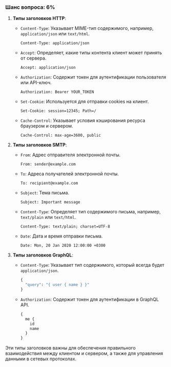 ### Шанс вопроса: 6%

1. **Типы заголовков HTTP**:
   - `Content-Type`: Указывает MIME-тип содержимого, например, `application/json` или `text/html`.
     ```http
     Content-Type: application/json
     ```
   - `Accept`: Определяет, какие типы контента клиент может принять от сервера.
     ```http
     Accept: application/json
     ```
   - `Authorization`: Содержит токен для аутентификации пользователя или API-ключ.
     ```http
     Authorization: Bearer YOUR_TOKEN
     ```
   - `Set-Cookie`: Используется для отправки cookies на клиент.
     ```http
     Set-Cookie: session=12345; Path=/
     ```
   - `Cache-Control`: Указывает условия кэширования ресурса браузером и сервером.
     ```http
     Cache-Control: max-age=3600, public
     ```

2. **Типы заголовков SMTP**:
   - `From`: Адрес отправителя электронной почты.
     ```smtp
     From: sender@example.com
     ```
   - `To`: Адреса получателей электронной почты.
     ```smtp
     To: recipient@example.com
     ```
   - `Subject`: Тема письма.
     ```smtp
     Subject: Important message
     ```
   - `Content-Type`: Определяет тип содержимого письма, например, `text/plain` или `text/html`.
     ```smtp
     Content-Type: text/plain; charset=UTF-8
     ```
   - `Date`: Дата и время отправки письма.
     ```smtp
     Date: Mon, 20 Jan 2020 12:00:00 +0300
     ```

3. **Типы заголовков GraphQL**:
   - `Content-Type`: Указывает тип содержимого, который всегда будет `application/json`.
     ```graphql
     {
       "query": "{ user { name } }"
     }
     ```
   - `Authorization`: Содержит токен для аутентификации в GraphQL API.
     ```graphql
     {
       me {
         id
         name
       }
     }
     ```

Эти типы заголовков важны для обеспечения правильного взаимодействия между клиентом и сервером, а также для управления данными в сетевых протоколах.